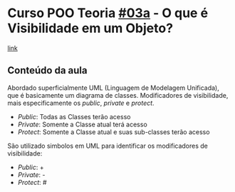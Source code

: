 # Curso POO Teoria [#03a](https://www.youtube.com/hashtag/03a) - O que é Visibilidade em um Objeto?



[link](https://www.youtube.com/watch?v=jFI-qqitzwk&list=PLHz_AreHm4dkqe2aR0tQK74m8SFe-aGsY&index=6)


## Conteúdo da aula


Abordado superficialmente UML (Linguagem de Modelagem Unificada), que é basicamente um diagrama de classes.
Modificadores de visibilidade, mais especificamente os *public*, *private* e *protect*.

- *Public*: Todas as Classes terão acesso
- *Private*: Somente a Classe atual terá acesso
- *Protect*: Somente a Classe atual e suas sub-classes terão acesso


São utilizado simbolos em UML para identificar os modificadores de visibilidade:

- *Public*: +
- *Private*: -
- *Protect*: #



